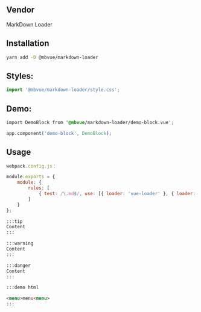 ## Vendor
MarkDown Loader

## Installation
```bash
yarn add -D @mbvue/markdown-loader
```

## Styles:
```js
import '@mbvue/markdown-loader/style.css';
```

## Demo:
```css
import DemoBlock from '@mbvue/markdown-loader/demo-block.vue';

app.component('demo-block', DemoBlock);
```

## Usage
```js
webpack.config.js：

module.exports = {
    module: {
        rules: [
            { test: /\.md$/, use: [{ loader: 'vue-loader' }, { loader: '@mbvue/markdown-loader' }] }
        ]
    }
};
```

```html
:::tip
Content
:::

:::warning
Content
:::

:::danger
Content
:::

:::demo html

<menu>menu<menu>
:::
```
